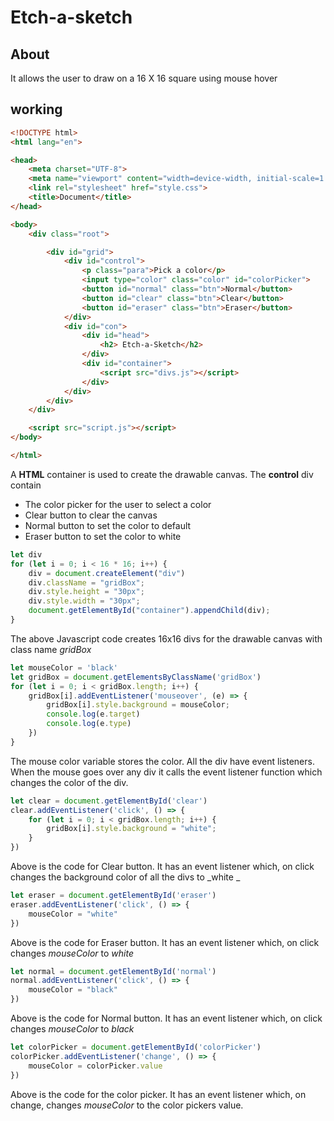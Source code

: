 # Etch-a-sketch
## About 
It allows the user to draw on a 16 X 16 square using mouse hover

## working
```HTML
<!DOCTYPE html>
<html lang="en">

<head>
    <meta charset="UTF-8">
    <meta name="viewport" content="width=device-width, initial-scale=1.0">
    <link rel="stylesheet" href="style.css">
    <title>Document</title>
</head>

<body>
    <div class="root">

        <div id="grid">
            <div id="control">
                <p class="para">Pick a color</p>
                <input type="color" class="color" id="colorPicker">
                <button id="normal" class="btn">Normal</button>
                <button id="clear" class="btn">Clear</button>
                <button id="eraser" class="btn">Eraser</button>
            </div>
            <div id="con">
                <div id="head">
                    <h2> Etch-a-Sketch</h2>
                </div>
                <div id="container">
                    <script src="divs.js"></script>
                </div>
            </div>
        </div>
    </div>

    <script src="script.js"></script>
</body>

</html>
```
A **HTML** container is used to create the drawable canvas. The **control** div contain 
* The color picker for the user to select a color
* Clear button to clear the canvas
* Normal button to set the color to default
* Eraser button to set the color to white 

```javascript
let div
for (let i = 0; i < 16 * 16; i++) {
    div = document.createElement("div")
    div.className = "gridBox";
    div.style.height = "30px";
    div.style.width = "30px";
    document.getElementById("container").appendChild(div);
}
```
The above Javascript code creates 16x16 divs for the drawable canvas with class name _gridBox_ 

```javascript
let mouseColor = 'black'
let gridBox = document.getElementsByClassName('gridBox')
for (let i = 0; i < gridBox.length; i++) {
    gridBox[i].addEventListener('mouseover', (e) => {
        gridBox[i].style.background = mouseColor;
        console.log(e.target)
        console.log(e.type)
    })
}
```
The mouse color variable stores the color. All the div have event listeners. When the mouse goes over any div it calls the event listener function which changes the color of the div.

```javascript
let clear = document.getElementById('clear')
clear.addEventListener('click', () => {
    for (let i = 0; i < gridBox.length; i++) {
        gridBox[i].style.background = "white";
    }
})
```
Above is the code for Clear button. It has an event listener which, on click changes the background color of all the divs to _white _  

```javascript
let eraser = document.getElementById('eraser')
eraser.addEventListener('click', () => {
    mouseColor = "white"
})
```
Above is the code for Eraser button. It has an event listener which, on click changes _mouseColor_  to _white_ 

```javascript
let normal = document.getElementById('normal')
normal.addEventListener('click', () => {
    mouseColor = "black"
})
```
Above is the code for Normal button. It has an event listener which, on click changes _mouseColor_  to _black_

```javascript 
let colorPicker = document.getElementById('colorPicker')
colorPicker.addEventListener('change', () => {
    mouseColor = colorPicker.value
})
```
Above is the code for the color picker. It has an event listener which, on change, changes _mouseColor_  to the color pickers value.